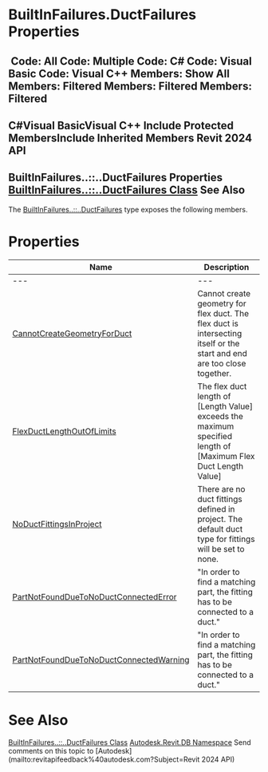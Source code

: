 # BuiltInFailures.DuctFailures Properties

﻿
 Code: All Code: Multiple Code: C# Code: Visual Basic Code: Visual C++  Members: Show All Members: Filtered Members: Filtered Members: Filtered   
---  
C#Visual BasicVisual C++
Include Protected MembersInclude Inherited Members
Revit 2024 API  
---  
BuiltInFailures..::..DuctFailures Properties  
[BuiltInFailures..::..DuctFailures Class](f4060f18-8758-e97e-7a13-cb4f1c3ccee6.md "BuiltInFailures.DuctFailures Class") See Also  
---  
The [BuiltInFailures..::..DuctFailures](f4060f18-8758-e97e-7a13-cb4f1c3ccee6.md "BuiltInFailures.DuctFailures Class") type exposes the following members.
# Properties
| Name | Description |
| --- | --- |
| --- | --- | --- |
| [CannotCreateGeometryForDuct](280af687-b26b-2931-5501-24ab9d0cad69.md "CannotCreateGeometryForDuct Property") | Cannot create geometry for flex duct. The flex duct is intersecting itself or the start and end are too close together. |
| [FlexDuctLengthOutOfLimits](48b268da-e106-cb52-75c9-0bae2051d7df.md "FlexDuctLengthOutOfLimits Property") | The flex duct length of [Length Value] exceeds the maximum specified length of [Maximum Flex Duct Length Value] |
| [NoDuctFittingsInProject](17775677-379c-2cb5-2b3f-86e56affea0d.md "NoDuctFittingsInProject Property") | There are no duct fittings defined in project. The default duct type for fittings will be set to none. |
| [PartNotFoundDueToNoDuctConnectedError](8949287f-d3c9-d430-06d7-07cf25c09d38.md "PartNotFoundDueToNoDuctConnectedError Property") | "In order to find a matching part, the fitting has to be connected to a duct." |
| [PartNotFoundDueToNoDuctConnectedWarning](ec18a02c-635d-3b3f-3f02-42906e2568d2.md "PartNotFoundDueToNoDuctConnectedWarning Property") | "In order to find a matching part, the fitting has to be connected to a duct." |

# See Also
[BuiltInFailures..::..DuctFailures Class](f4060f18-8758-e97e-7a13-cb4f1c3ccee6.md "BuiltInFailures.DuctFailures Class")
[Autodesk.Revit.DB Namespace](87546ba7-461b-c646-cbb1-2cb8f5bff8b2.md "Autodesk.Revit.DB Namespace")
Send comments on this topic to [Autodesk](mailto:revitapifeedback%40autodesk.com?Subject=Revit 2024 API)